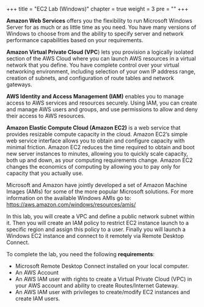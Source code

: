 +++
title = "EC2 Lab (Windows)"
chapter = true
weight = 3
pre = "<b></b>"
+++

**Amazon Web Services** offers you the flexibility to run Microsoft Windows Server for as much or as little time as you need. You have many versions of Windows to choose from and the ability to specify server and network performance capabilities based on your requirements.

**Amazon Virtual Private Cloud (VPC**) lets you provision a logically isolated section of the AWS Cloud where you can launch AWS resources in a virtual network that you define. You have complete control over your virtual networking environment, including selection of your own IP address range, creation of subnets, and configuration of route tables and network gateways.

**AWS Identity and Access Management (IAM)** enables you to manage access to AWS services and resources securely. Using IAM, you can create and manage AWS users and groups, and use permissions to allow and deny their access to AWS resources.

**Amazon Elastic Compute Cloud (Amazon EC2)** is a web service that provides resizable compute capacity in the cloud. Amazon EC2’s simple web service interface allows you to obtain and configure capacity with minimal friction. Amazon EC2 reduces the time required to obtain and boot new server instances to minutes, allowing you to quickly scale capacity, both up and down, as your computing requirements change. Amazon EC2 changes the economics of computing by allowing you to pay only for capacity that you actually use.

Microsoft and Amazon have jointly developed a set of Amazon Machine Images (AMIs) for some of the more popular Microsoft solutions. For more information on the available Windows AMIs go to: <https://aws.amazon.com/windows/resources/amis/>


In this lab, you will create a VPC and define a public network subnet within it. Then you will create an IAM policy to restrict EC2 instance launch to a specific region and assign this policy to a user. Finally you will launch a Windows EC2 instance and connect to it remotely via Remote Desktop Connect.

To complete the lab, you need the following **requirements**:

* Microsoft Remote Desktop Connect installed on your local computer.
* An AWS Account
* An AWS IAM user with rights to create a Virtual Private Cloud (VPC) in your AWS account and ability to create Routes/Internet Gateway.
* An AWS IAM user with privileges to create/modify EC2 instances and create IAM users.